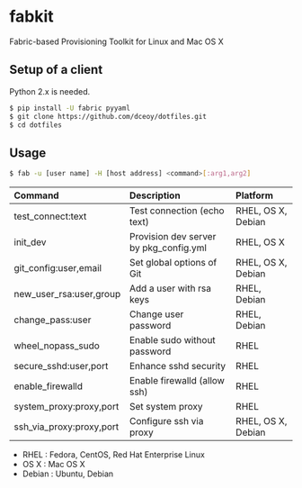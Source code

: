 fabkit
======

Fabric-based Provisioning Toolkit for Linux and Mac OS X

Setup of a client
-----------------

Python 2.x is needed.

```sh
$ pip install -U fabric pyyaml
$ git clone https://github.com/dceoy/dotfiles.git
$ cd dotfiles
```

Usage
-----

```sh
$ fab -u [user name] -H [host address] <command>[:arg1,arg2]
```

| Command                  | Description                            | Platform           |
|:-------------------------|:---------------------------------------|:-------------------|
| test_connect:text        | Test connection (echo text)            | RHEL, OS X, Debian |
| init_dev                 | Provision dev server by pkg_config.yml | RHEL, OS X         |
| git_config:user,email    | Set global options of Git              | RHEL, OS X, Debian |
| new_user_rsa:user,group  | Add a user with rsa keys               | RHEL, Debian       |
| change_pass:user         | Change user password                   | RHEL, Debian       |
| wheel_nopass_sudo        | Enable sudo without password           | RHEL               |
| secure_sshd:user,port    | Enhance sshd security                  | RHEL               |
| enable_firewalld         | Enable firewalld (allow ssh)           | RHEL               |
| system_proxy:proxy,port  | Set system proxy                       | RHEL               |
| ssh_via_proxy:proxy,port | Configure ssh via proxy                | RHEL, OS X, Debian |

- RHEL   : Fedora, CentOS, Red Hat Enterprise Linux
- OS X   : Mac OS X
- Debian : Ubuntu, Debian
